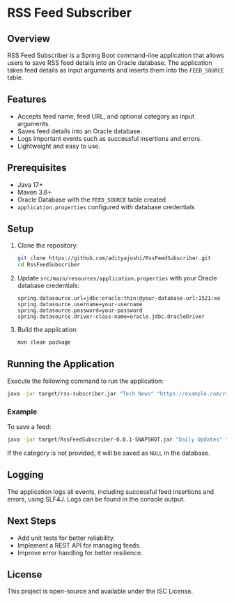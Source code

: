 # RSS Feed Subscriber

## Overview
RSS Feed Subscriber is a Spring Boot command-line application that allows users to save RSS feed details into an Oracle database. 
The application takes feed details as input arguments and inserts them into the `FEED_SOURCE` table.

## Features
- Accepts feed name, feed URL, and optional category as input arguments.
- Saves feed details into an Oracle database.
- Logs important events such as successful insertions and errors.
- Lightweight and easy to use.

## Prerequisites
- Java 17+
- Maven 3.6+
- Oracle Database with the `FEED_SOURCE` table created
- `application.properties` configured with database credentials

## Setup

1. Clone the repository:
   ```sh
   git clone https://github.com/adityajoshi/RssFeedSubscriber.git
   cd RssFeedSubscriber
   ```

2. Update `src/main/resources/application.properties` with your Oracle database credentials:
   ```properties
   spring.datasource.url=jdbc:oracle:thin:@your-database-url:1521:xe
   spring.datasource.username=your-username
   spring.datasource.password=your-password
   spring.datasource.driver-class-name=oracle.jdbc.OracleDriver
   ```

3. Build the application:
   ```sh
   mvn clean package
   ```

## Running the Application
Execute the following command to run the application:
```sh
java -jar target/rss-subscriber.jar "Tech News" "https://example.com/rss" "Technology"
```

### Example
To save a feed:
```sh
java -jar target/RssFeedSubscriber-0.0.1-SNAPSHOT.jar "Daily Updates" "https://news.example.com/rss" "News"
```

If the category is not provided, it will be saved as `NULL` in the database.

## Logging
The application logs all events, including successful feed insertions and errors, using SLF4J. Logs can be found in the console output.

## Next Steps
- Add unit tests for better reliability.
- Implement a REST API for managing feeds.
- Improve error handling for better resilience.

## License
This project is open-source and available under the ISC License.


